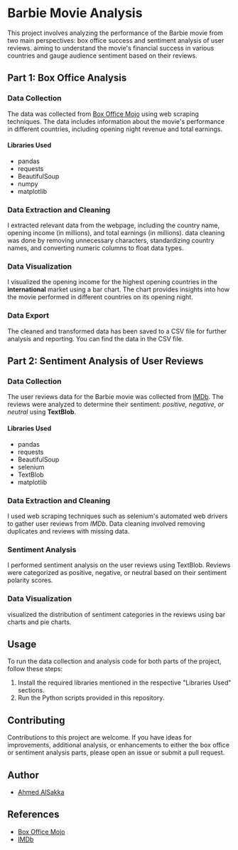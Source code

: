 # Barbie Movie Analysis

This project involves analyzing the performance of the Barbie movie from two main perspectives: box office success and sentiment analysis of user reviews. aiming to understand the movie's financial success in various countries and gauge audience sentiment based on their reviews.

## Part 1: Box Office Analysis

### Data Collection

The data was collected from [Box Office Mojo](https://www.boxofficemojo.com/releasegroup/gr629756421/) using web scraping techniques. The data includes information about the movie's performance in different countries, including opening night revenue and total earnings.

#### Libraries Used

- pandas
- requests
- BeautifulSoup
- numpy
- matplotlib

### Data Extraction and Cleaning

I extracted relevant data from the webpage, including the country name, opening income (in millions), and total earnings (in millions). data cleaning was done by removing unnecessary characters, standardizing country names, and converting numeric columns to float data types.

### Data Visualization

I visualized the opening income for the highest opening countries in the **international** market using a bar chart. The chart provides insights into how the movie performed in different countries on its opening night.

### Data Export

The cleaned and transformed data has been saved to a CSV file for further analysis and reporting. You can find the data in the CSV file.

## Part 2: Sentiment Analysis of User Reviews

### Data Collection

The user reviews data for the Barbie movie was collected from [IMDb](https://www.imdb.com/title/tt1517268/reviews?ref_=tt_urv). The reviews were analyzed to determine their sentiment: _positive, negative, or neutral_ using **TextBlob**.

#### Libraries Used

- pandas
- requests
- BeautifulSoup
- selenium
- TextBlob
- matplotlib

### Data Extraction and Cleaning

I used web scraping techniques such as selenium's automated web drivers to gather user reviews from _IMDb_. Data cleaning involved removing duplicates and reviews with missing data.

### Sentiment Analysis

I performed sentiment analysis on the user reviews using TextBlob. Reviews were categorized as positive, negative, or neutral based on their sentiment polarity scores.

### Data Visualization

visualized the distribution of sentiment categories in the reviews using bar charts and pie charts.

## Usage

To run the data collection and analysis code for both parts of the project, follow these steps:

1. Install the required libraries mentioned in the respective "Libraries Used" sections.
2. Run the Python scripts provided in this repository.

## Contributing

Contributions to this project are welcome. If you have ideas for improvements, additional analysis, or enhancements to either the box office or sentiment analysis parts, please open an issue or submit a pull request.

## Author

- [Ahmed AlSakka](ahmedsakka101@gmail.com)

## References

- [Box Office Mojo](https://www.boxofficemojo.com/releasegroup/gr629756421/)
- [IMDb](https://www.imdb.com/title/tt1517268/reviews?ref_=tt_urv)
